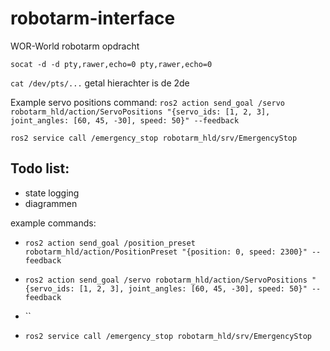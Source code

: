 # robotarm-interface
 WOR-World robotarm opdracht


`socat -d -d pty,rawer,echo=0 pty,rawer,echo=0`

`cat /dev/pts/...` getal hierachter is de 2de

Example servo positions command:
`ros2 action send_goal /servo robotarm_hld/action/ServoPositions "{servo_ids: [1, 2, 3], joint_angles: [60, 45, -30], speed: 50}" --feedback`


`ros2 service call /emergency_stop robotarm_hld/srv/EmergencyStop`

## Todo list:
- state logging
- diagrammen


example commands:
- `ros2 action send_goal /position_preset robotarm_hld/action/PositionPreset "{position: 0, speed: 2300}" --feedback`
- `ros2 action send_goal /servo robotarm_hld/action/ServoPositions "{servo_ids: [1, 2, 3], joint_angles: [60, 45, -30], speed: 50}" --feedback`
- ``


- `ros2 service call /emergency_stop robotarm_hld/srv/EmergencyStop`